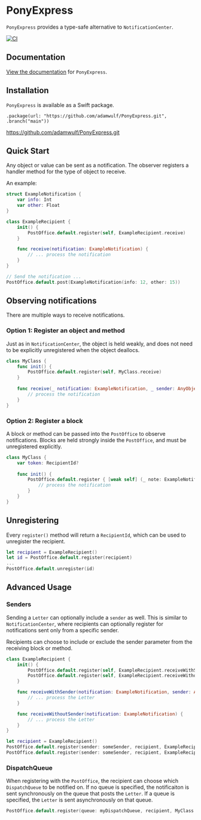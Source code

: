 # PonyExpress

`PonyExpress` provides a type-safe alternative to `NotificationCenter`.

[![CI](https://github.com/adamwulf/PonyExpress/actions/workflows/swift.yml/badge.svg)](https://github.com/adamwulf/PonyExpress/actions/workflows/swift.yml)

## Documentation

[View the documentation](https://adamwulf.github.io/PonyExpress/documentation/ponyexpress/) for `PonyExpress`.

## Installation

`PonyExpress` is available as a Swift package.

```
.package(url: "https://github.com/adamwulf/PonyExpress.git", .branch("main"))
```

https://github.com/adamwulf/PonyExpress.git

## Quick Start

Any object or value can be sent as a notification. The observer registers a handler
method for the type of object to receive.

An example:

```swift
struct ExampleNotification {
    var info: Int
    var other: Float
}

class ExampleRecipient {
    init() {
        PostOffice.default.register(self, ExampleRecipient.receive)
    }

    func receive(notification: ExampleNotification) {
        // ... process the notification
    }
}

// Send the notification ...
PostOffice.default.post(ExampleNotification(info: 12, other: 15))
```

## Observing notifications

There are multiple ways to receive notifications.

### Option 1: Register an object and method

Just as in `NotificationCenter`, the object is held weakly, and does not need to
be explicitly unregistered when the object deallocs. 

```swift
class MyClass {
    func init() {
        PostOffice.default.register(self, MyClass.receive) 
    }
    
    func receive(_ notification: ExampleNotification, _ sender: AnyObject?) {
        // process the notification
    }
}
```

### Option 2: Register a block

A block or method can be passed into the ``PostOffice`` to observe notifications. Blocks
are held strongly inside the ``PostOffice``, and must be unregistered explicitly.

```swift
class MyClass {
    var token: RecipientId? 
    
    func init() {
        PostOffice.default.register { [weak self] (_ note: ExampleNotification, _ sender: AnyObject?) in
            // process the notification
        }
    }
}
```

## Unregistering

Every `register()` method will return a `RecipientId`, which can be used to unregister the
recipient.


```swift
let recipient = ExampleRecipient()
let id = PostOffice.default.register(recipient)
...
PostOffice.default.unregister(id)
```

## Advanced Usage

### Senders

Sending a ``Letter`` can optionally include a `sender` as well. This is similar to `NotificationCenter`,
where recipients can optionally register for notifications sent only from a specific sender.

Recipients can choose to include or exclude the sender parameter from the receiving block or method.

```swift
class ExampleRecipient {
    init() {
        PostOffice.default.register(self, ExampleRecipient.receiveWithSender)
        PostOffice.default.register(self, ExampleRecipient.receiveWithoutSender)
    }

    func receiveWithSender(notification: ExampleNotification, sender: AnyObject?) {
        // ... process the Letter
    }

    func receiveWithoutSender(notification: ExampleNotification) {
        // ... process the Letter
    }
}

let recipient = ExampleRecipient()
PostOffice.default.register(sender: someSender, recipient, ExampleRecipient.receiveWithSender) 
PostOffice.default.register(sender: someSender, recipient, ExampleRecipient.receiveWithoutSender) 
```

### DispatchQueue

When registering with the ``PostOffice``, the recipient can choose which `DispatchQueue` to be notified on.
If no queue is specified, the notificaiton is sent synchronously on the queue that posts the ``Letter``. If
a queue is specified, the ``Letter`` is sent asynchronously on that queue.

```swift
PostOffice.default.register(queue: myDispatchQueue, recipient, MyClass.receive) 
```
